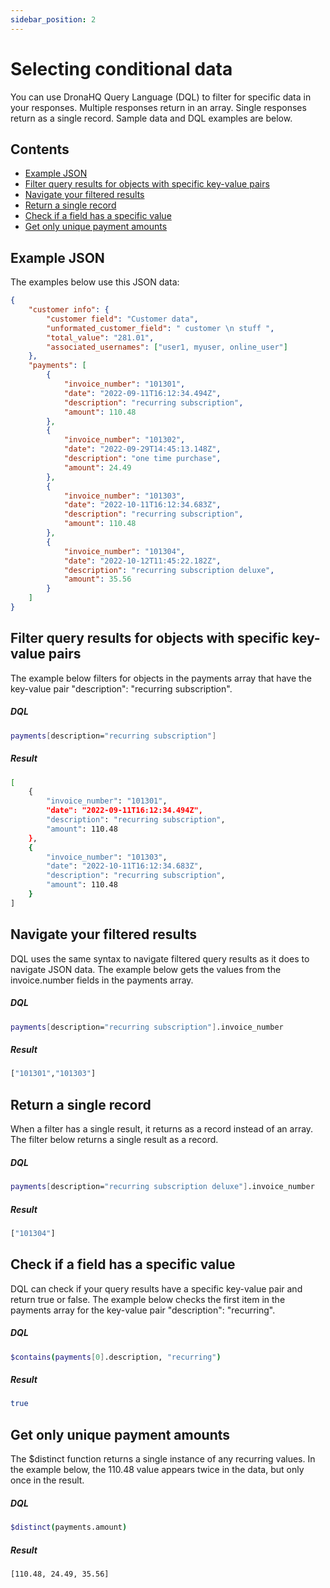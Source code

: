 ```yaml
---
sidebar_position: 2
---
```


# Selecting conditional data

You can use DronaHQ Query Language (DQL) to filter for specific data in your responses. Multiple responses return in an array. Single responses return as a single record. Sample data and DQL examples are below.

## Contents

- [Example JSON](../selecting-conditional-data/#example-json)
- [Filter query results for objects with specific key-value pairs](../selecting-conditional-data#filter-query-results-for-objects-with-specific-key-value-pairs)
- [Navigate your filtered results](../selecting-conditional-data/#navigate-your-filtered-results)
- [Return a single record](../selecting-conditional-data/#return-a-single-record)
- [Check if a field has a specific value](../selecting-conditional-data/#check-if-a-field-has-a-specific-value)
- [Get only unique payment amounts](../selecting-conditional-data/#get-only-unique-payment-amounts)

## Example JSON
The examples below use this JSON data:

```json
{
    "customer info": {
        "customer field": "Customer data",
        "unformated_customer_field": " customer \n stuff ",
        "total_value": "281.01",
        "associated_usernames": ["user1, myuser, online_user"]
    },
    "payments": [
        {
            "invoice_number": "101301",
            "date": "2022-09-11T16:12:34.494Z",
            "description": "recurring subscription",
            "amount": 110.48
        },
        {
            "invoice_number": "101302",
            "date": "2022-09-29T14:45:13.148Z",
            "description": "one time purchase",
            "amount": 24.49
        },
        {
            "invoice_number": "101303",
            "date": "2022-10-11T16:12:34.683Z",
            "description": "recurring subscription",
            "amount": 110.48
        },
        {
            "invoice_number": "101304",
            "date": "2022-10-12T11:45:22.182Z",
            "description": "recurring subscription deluxe",
            "amount": 35.56
        }
    ]
}
```
## Filter query results for objects with specific key-value pairs
The example below filters for objects in the payments array that have the key-value pair "description": "recurring subscription".

##### DQL
```bash
payments[description="recurring subscription"]
```
##### Result
```bash
[
    {
        "invoice_number": "101301",
        "date": "2022-09-11T16:12:34.494Z",
        "description": "recurring subscription",
        "amount": 110.48
    },
    {
        "invoice_number": "101303",
        "date": "2022-10-11T16:12:34.683Z",
        "description": "recurring subscription",
        "amount": 110.48
    }
]
```

## Navigate your filtered results
DQL uses the same syntax to navigate filtered query results as it does to navigate JSON data. The example below gets the values from the invoice.number fields in the payments array.

##### DQL
```bash
payments[description="recurring subscription"].invoice_number
```
##### Result
```bash
["101301","101303"]
```

## Return a single record
When a filter has a single result, it returns as a record instead of an array. The filter below returns a single result as a record.

##### DQL
```bash
payments[description="recurring subscription deluxe"].invoice_number
```
##### Result
```bash
["101304"]
```

## Check if a field has a specific value
DQL can check if your query results have a specific key-value pair and return true or false. The example below checks the first item in the payments array for the key-value pair "description": "recurring".

##### DQL
```bash
$contains(payments[0].description, "recurring")
```
##### Result
```bash
true
```

## Get only unique payment amounts
The $distinct function returns a single instance of any recurring values. In the example below, the 110.48 value appears twice in the data, but only once in the result.

##### DQL
```bash
$distinct(payments.amount)
```
##### Result
```bash
[110.48, 24.49, 35.56]
```